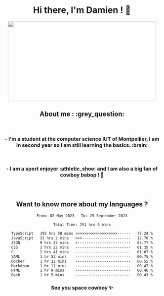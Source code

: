<div align="center">
<h1>Hi there, I'm Damien ! 👋 </h1>
<img src="https://media.giphy.com/media/11KzOet1ElBDz2/giphy.gif" width="480" height="258" /> 
 <h2>About me : :grey_question: </h2>
 <br>
<h3>- I'm a student at the computer science IUT of Montpellier, I am in second year so I am still learning the basics. :brain: </h3>
 <br>
<h3>- I am a sport enjoyer :athletic_shoe: and I am also a big fan of cowboy bebop ! 🤠 <h3>
 <br>
 
  <h2>Want to know more about my languages ?</h2>

 <!--START_SECTION:waka-->

```txt
From: 02 May 2023 - To: 25 September 2023

Total Time: 251 hrs 8 mins

TypeScript   193 hrs 58 mins >>>>>>>>>>>>>>>>>>>------   77.24 %
JavaScript   32 hrs 2 mins   >>>----------------------   12.76 %
JSON         9 hrs 27 mins   >------------------------   03.77 %
CSS          3 hrs 22 mins   -------------------------   01.35 %
C            2 hrs 41 mins   -------------------------   01.07 %
YAML         1 hr 53 mins    -------------------------   00.75 %
Docker       1 hr 22 mins    -------------------------   00.55 %
Markdown     1 hr 11 mins    -------------------------   00.47 %
HTML         1 hr 9 mins     -------------------------   00.46 %
Bash         1 hr 5 mins     -------------------------   00.43 %
```

<!--END_SECTION:waka-->
 
 
 <!--
 <p align="center">
           <img src="https://wakatime.com/share/@b21fb822-1b1e-4a56-b3ac-d647f03795fd/3d8fc332-54a6-4d29-9469-965955d6e018.svg"/>
 </p>
 <p align="center">
  <img src="https://wakatime.com/share/@b21fb822-1b1e-4a56-b3ac-d647f03795fd/5d7b153c-4137-40c1-8270-25e516f9619c.svg"/>
 </p>
 -->
 
<h3> See you space cowboy ✨ </h3>

</div>


 
